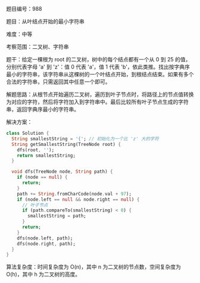 题目编号：988

题目：从叶结点开始的最小字符串

难度：中等

考察范围：二叉树、字符串

题干：给定一棵根为 root 的二叉树，树中的每个结点都有一个从 0 到 25 的值，分别代表字母 'a' 到 'z'：值 0 代表 'a'，值 1 代表 'b'，依此类推。找出按字典序最小的字符串，该字符串从这棵树的一个叶结点开始，到根结点结束。如果有多个合法的字符串，只需返回其中任意一个即可。

解题思路：从根节点开始遍历二叉树，遍历到叶子节点时，将路径上的节点值转换为对应的字符，然后将字符加入到字符串中。最后比较所有叶子节点生成的字符串，返回字典序最小的字符串。

解决方案：

```dart
class Solution {
  String smallestString = '{'; // 初始化为一个比 'z' 大的字符
  String getSmallestString(TreeNode root) {
    dfs(root, '');
    return smallestString;
  }

  void dfs(TreeNode node, String path) {
    if (node == null) {
      return;
    }
    path += String.fromCharCode(node.val + 97);
    if (node.left == null && node.right == null) {
      // 叶子节点
      if (path.compareTo(smallestString) < 0) {
        smallestString = path;
      }
      return;
    }
    dfs(node.left, path);
    dfs(node.right, path);
  }
}
```

算法复杂度：时间复杂度为 O(n)，其中 n 为二叉树的节点数，空间复杂度为 O(h)，其中 h 为二叉树的高度。